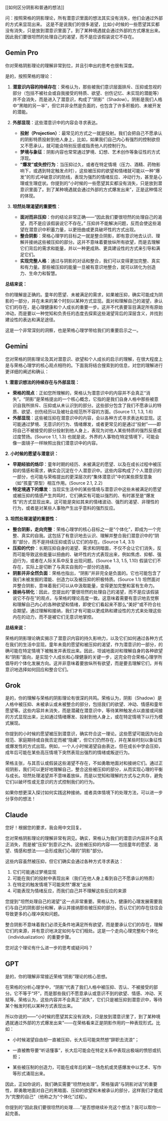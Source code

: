 [[如何区分阴影和普通的想法]]

问：按照荣格的阴影理论，所有潜意识里面的想法其实没有消失，他们会通过外部的方式来显现出来。 这是不是说我们的很多渴望，比如小时候的一些愿望其实都没有消失，只是放到潜意识里面了。到了某种境遇就会通过外部的方式爆发出来。 因此我们要很坦然的处理自己的渴望，而不是应该假装说它不存在。

## Gemin Pro
你对荣格阴影理论的理解非常到位，并且引申出的思考也很有深度。

是的，按照荣格的理论：

1.  **潜意识内容的持续存在**：荣格认为，那些被我们意识层面排斥、压抑或忽视的部分（包括不被社会或自我接受的特质、欲望、创伤记忆、未实现的潜能等）并不会消失，而是进入了潜意识，构成了“阴影”（Shadow）。阴影是我们人格中“黑暗的另一半”，但它并非全然是负面的，也包含了许多积极的、未被开发的潜能。

2.  **外部显现**：这些潜意识中的内容会寻求表达。
    *   **投射（Projection）**：最常见的方式之一就是投射。我们会把自己不愿承认的阴影特质投射到他人身上，比如，如果我们自己内心有强烈的控制欲但又不愿承认，就可能会特别反感或指责他人的控制行为。
    *   **梦境与象征**：阴影内容也常常通过梦境、幻想、艺术创作等象征性的方式浮现。
    *   **“爆发”或失控行为**：当压抑过久，或者在特定情境（压力、酒精、药物影响下，或遇到特定触发点时），这些被压抑的欲望和情绪就可能以一种“爆发”的形式冲破意识的防线，表现为强烈的情绪反应、冲动行为，甚至是心理或生理症状。你提到的“小时候的一些愿望其实都没有消失，只是放到潜意识里面了。到了某种境遇就会通过外部的方式爆发出来”，正是这种情况的体现。

3.  **坦然处理渴望的重要性**：
    *   **面对而非压抑**：你的结论非常正确——“因此我们要很坦然的处理自己的渴望，而不是应该假装说它不存在。” 压抑并不能解决问题，反而会使这些渴望在潜意识中积蓄力量，以更扭曲或更具破坏性的方式出现。
    *   **整合阴影**：荣格心理学的目标之一就是整合阴影，即有意识地去认识、理解并接纳这些被压抑的部分。这并不意味着要放纵所有欲望，而是去理解它们背后的需求和能量，并以一种更成熟、更具建设性的方式来引导和满足它们。
    *   **实现完整人格**：通过与阴影的对话和整合，我们可以变得更加完整、真实和有力量。那些被压抑的能量一旦被有意识地整合，就可以转化为创造力、生命力和智慧。

**总结来说：**

你的理解是正确的。童年的愿望、未被满足的需求，如果被压抑，确实可能成为阴影的一部分，并在未来的某个时刻以某种方式显现。面对和理解自己的渴望，承认它们的存在，是心理健康和个人成长的重要一步。这并不代表要盲目满足所有原始冲动，而是要以一种觉知和负责任的态度去探索这些渴望背后的深层含义，并找到建设性的表达和满足途径。

这是一个非常深刻的洞察，也是荣格心理学带给我们的重要启示之一。

## Gemini
您对荣格的阴影理论及其对潜意识、欲望和个人成长的启示的理解，在很大程度上是与荣格心理学的核心观点相符的。下面我将结合搜索到的信息，对您的理解进行更详细的阐述和确认：

**1. 潜意识想法的持续存在与外部显现：**

- **荣格的观点**：正如您所理解的，荣格认为潜意识中的内容并不会真正“消失”。“阴影”是荣格提出的一个核心概念，它指的是我们自身人格中那些被意识自我所排斥、压抑或从未认识到的部分。这些部分包含了我们不愿承认的特质、欲望、创伤经历以及被社会规范所不容的方面。(Source 1.1, 1.3, 1.6)
- **外部显现**：这些被压抑在潜意识中的内容，会以各种方式寻求表达和显现。这可能通过梦境、无意识的行为、情绪爆发，或者更常见的是通过“投射”——即将自己不被接受的部分投射到他人身上，表现为对他人某些特质的强烈反感或过度赞扬。(Source 1.1, 1.3) 也就是说，外界的人事物在特定情境下，可能会像一面镜子一样映照出我们潜意识中的内容。

**2. 小时候的愿望与潜意识：**

- **早期经验的烙印**：童年时期的经历、未被满足的愿望、以及在成长过程中被压抑的情感和需求，确实会沉淀在个人潜意识中。这些内容构成了个人潜意识的一部分，也可能与荣格提出的更深层次的“集体潜意识”中的某些原型意象（如“孩童”原型）相互作用。(Source 2.1, 2.2)
- **特定境遇下的爆发**：当现实生活中的某些情境与潜意识中这些未被满足的愿望或被压抑的情感产生共鸣时，它们确实有可能以强烈的、有时甚至是“爆发性”的方式显现出来。这可能是突如其来的情绪波动、强烈的渴望、非理性的行为，或者是对某些人事物产生出乎意料的强烈反应。

**3. 坦然处理渴望的重要性：**

- **整合阴影，走向完整**：荣格心理学的核心目标之一是“个体化”，即成为一个完整、真实的自我。这包括了有意识地去认识、理解并整合我们潜意识中的“阴影”部分，而不是持续压抑或否认它们的存在。(Source 1.4, 3.1)
- **压抑的代价**：长期压抑自身的渴望、需求和阴暗面，不仅不会让它们消失，反而可能导致这些能量以扭曲的、破坏性的方式表现出来，例如焦虑、抑郁、强迫行为，或者在人际关系中反复出现问题。(Source 1.3, 1.5, 1.10) 假装它们不存在，实际上是切断了与真实自我的一部分的连接。
- **阴影并非全然负面**：荣格也指出，“阴影”并非完全是负面的。它也可能包含了我们未被发掘的潜能、创造力以及被压抑的积极特质。(Source 1.1) 坦然面对并整合阴影，意味着我们可以从中汲取能量，变得更加完整和富有生命力。
- **接纳与转化**：因此，您提出的“要很坦然的处理自己的渴望，而不是应该假装说它不存在”的观点，与荣格的理论高度一致。这意味着需要有意识地去觉察和理解自己内心的各种欲望和情绪，即使它们看起来不那么“美好”或不符合社会期望。通过理解和接纳，我们才有可能以更成熟和建设性的方式来处理这些内在的动力，而不是被它们无意识地掌控。

**总结来说：**

荣格的阴影理论确实揭示了潜意识内容的持久影响力，以及它们如何通过各种方式在我们的生活中显现。童年未竟的愿望和被压抑的渴望，作为潜意识的一部分，的确可能在特定情境下被触发并表现出来。因此，坦诚地面对和理解自身的各种欲望和“阴影”面向，是实现个人成长和心理健康的关键一步，这完全符合荣格心理学所倡导的个体化发展方向。这并非意味着要放纵所有欲望，而是要去理解它们，并有意识地选择如何回应和整合它们。

## Grok
是的，你的理解与荣格的阴影理论有很深的共鸣。荣格认为，阴影（Shadow）是人格中被压抑、未被承认或未被整合的部分，包括我们的欲望、冲动、情感和童年愿望等。这些内容并未消失，而是潜藏在潜意识中，等待某种触发点以直接或间接的方式显现出来，比如通过情绪爆发、投射到他人身上，或在特定情境下以行为模式展现。

你提到的小时候的愿望被压到潜意识，确实符合这一理论。这些愿望可能因为社会规范、家庭期待或自我否定而被“隐藏”，但它们仍然存在，并在某些时刻以象征性或爆发性的方式出现。例如，一个人小时候渴望自由表达，但在成长中学会压抑，成年后可能在某些高压情境下突然表现出强烈的情绪或叛逆行为。

荣格主张，与其否认或假装这些渴望不存在，不如勇敢地面对和接纳它们。通过正视阴影，我们可以更好地理解自己，整合这些被压抑的部分，从而实现心理的平衡与成长。坦然处理渴望并不意味着放纵，而是以觉知和理解的方式与之共存，避免它们以破坏性或无意识的方式控制我们的行为。

如果你想更深入探讨如何实践这种接纳，或者具体情境下的处理方法，可以进一步分享你的想法！

## Claude
您好！根据您的要求，我会用中文回复。

您对荣格阴影理论的理解非常有洞见。确实，荣格认为我们的潜意识内容并不会真正消失，而是被"压抑"到意识之外。这些被压抑的内容——包括童年的愿望、渴望、情感和想法——会形成我们心理的"阴影"部分。

这些内容虽然被压抑，但它们确实会通过各种方式寻求表达：

1. 它们可能通过梦境显现
2. 可能在我们的投射中表现出来（我们在他人身上看到自己不愿承认的特质）
3. 在特定的触发情境下可能突然"爆发"出来
4. 可能表现为情绪反应，而我们自己并不理解这些反应的来源

您提到"坦然处理自己的渴望"这一点非常重要。荣格认为，健康的心理发展需要我们与自己的阴影部分和解，承认并接纳那些被压抑的部分。否认它们的存在往往会导致更多的心理冲突和问题。

整合阴影不意味着我们必须无条件地满足所有欲望，而是要承认它们的存在，理解它们的来源，并有意识地决定如何与它们相处。这是一个走向心理完整和个体化（individualization）的重要步骤。

您对这个理论有什么进一步的思考或疑问吗？

## GPT
是的，你的理解非常接近荣格“阴影”理论的核心思想。

在荣格的分析心理学中，“阴影”代表了我们人格中被压抑、否认、不被接受的部分。它不等于“坏”，而是那些我们不愿意承认或意识不到的欲望、情感、冲动、天赋等。荣格认为，这些内容并不会真正“消失”，它们只是被压抑到潜意识中，等待某个触发时机以某种方式表现出来。

所以你说的——“小时候的愿望其实没有消失，只是放到潜意识里了，到了某种境遇就通过外部的方式爆发出来”——在荣格看来正是阴影作用的一种表现形式。比如：

- 小时候渴望自由却一直被压抑，长大后可能突然想“辞职去流浪”；
    
- 一直被教导要“听话懂事”，长大后可能会在特定关系中表现出极端的愤怒或抗拒；
    
- 某些被压制的创造力，可能在成年后的某一场危机或灵感爆发中以艺术、写作等形式涌现出来。
    

因此，正如你说的，我们确实需要“坦然地处理”。荣格强调“与阴影对话”的重要性，即勇敢地面对自己的黑暗面、压抑的欲望和未被承认的部分，这样我们才能成为“完整的自己”（他称之为“个体化”过程）。

你提到的“因此我们要很坦然的处理……”是否想继续补充这个想法？我可以帮你一起完善。